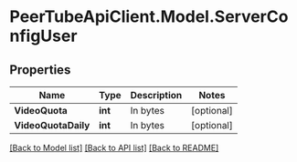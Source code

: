 # PeerTubeApiClient.Model.ServerConfigUser

## Properties

Name | Type | Description | Notes
------------ | ------------- | ------------- | -------------
**VideoQuota** | **int** | In bytes | [optional] 
**VideoQuotaDaily** | **int** | In bytes | [optional] 

[[Back to Model list]](../README.md#documentation-for-models) [[Back to API list]](../README.md#documentation-for-api-endpoints) [[Back to README]](../README.md)

